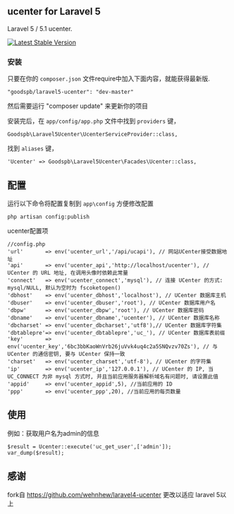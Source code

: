 ## ucenter for Laravel 5

Laravel 5 / 5.1 ucenter.

[![Latest Stable Version](https://poser.pugx.org/wehnhew/ucenter/v/stable.png)](https://packagist.org/packages/goodspb/laravel5-ucenter) 

### 安装

只要在你的 `composer.json` 文件require中加入下面内容，就能获得最新版.

~~~
"goodspb/laravel5-ucenter": "dev-master"
~~~

然后需要运行 "composer update" 来更新你的项目

安装完后，在 `app/config/app.php` 文件中找到 `providers` 键，

~~~
Goodspb\Laravel5Ucenter\UcenterServiceProvider::class,
~~~

找到 `aliases` 键，

~~~
'Ucenter' => Goodspb\Laravel5Ucenter\Facades\Ucenter::class,
~~~

## 配置
运行以下命令将配置复制到 `app\config` 方便修改配置
~~~
php artisan config:publish
~~~
ucenter配置项
~~~
//config.php
'url'       => env('ucenter_url','/api/ucapi'), // 网站UCenter接受数据地址
'api'       => env('ucenter_api','http://localhost/ucenter'), // UCenter 的 URL 地址, 在调用头像时依赖此常量
'connect'   => env('ucenter_connect','mysql'), // 连接 UCenter 的方式: mysql/NULL, 默认为空时为 fscoketopen()
'dbhost'    => env('ucenter_dbhost','localhost'), // UCenter 数据库主机
'dbuser'    => env('ucenter_dbuser','root'), // UCenter 数据库用户名
'dbpw'      => env('ucenter_dbpw','root'), // UCenter 数据库密码
'dbname'    => env('ucenter_dbname','ucenter'), // UCenter 数据库名称
'dbcharset' => env('ucenter_dbcharset','utf8'),// UCenter 数据库字符集
'dbtablepre'=> env('ucenter_dbtablepre','uc_'), // UCenter 数据库表前缀
'key'       => env('ucenter_key','6bc3bbKaoWnVrb26juVvk4uq4c2a5SNQvzv70Zs'), // 与 UCenter 的通信密钥, 要与 UCenter 保持一致
'charset'   => env('ucenter_charset','utf-8'), // UCenter 的字符集
'ip'        => env('ucenter_ip','127.0.0.1'), // UCenter 的 IP, 当 UC_CONNECT 为非 mysql 方式时, 并且当前应用服务器解析域名有问题时, 请设置此值
'appid'     => env('ucenter_appid',5), //当前应用的 ID
'ppp'       => env('ucenter_ppp',20), //当前应用的每页数量
~~~

## 使用
例如：获取用户名为admin的信息
~~~
$result = Ucenter::execute('uc_get_user',['admin']);
var_dump($result);
~~~

## 感谢
fork自 https://github.com/wehnhew/laravel4-ucenter 更改以适应 laravel 5以上
